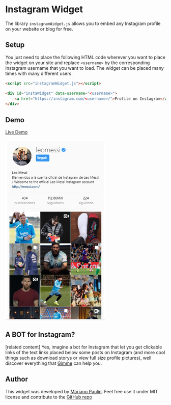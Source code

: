 # Instagram Widget #
The library `instagramWidget.js`  allows you to embed any Instagram profile on your website or blog for free.
## Setup ##
You just need to place the following HTML code wherever you want to place the widget on your site and replace <code>&#x3C;username&#x3E;</code> by the corresponding Instagram username that you want to load. The widget can be placed many times with many different users.
```html
<script src="instagramWidget.js"></script>
```
```html
<div id="instaWidget" data-username="<username>">
    <a href="https://instagram.com/<username>/">Profile on Instagram</a>
</div>
```
## Demo ##
[Live Demo](https://tintadecodigo.blogspot.com/2019/03/embed-instagram-profile-on-website.html)<br><br>
![embed Instagram Widget](images/embed-Instagram-Widget.png)
## A BOT for Instagram? ##
[related content] Yes, imagine a bot for Instagram that let you get clickable links of the text links placed below some posts on Instagram (and more cool things such as download storys or view full size profile pictures), well discover everything that [Gimme](https://gimmethat.link) can help you.
## Author ##
This widget was developed by [Mariano Paulin](https://github.com/marianopaulin02/)</a>. Feel free use it under MIT license and contribute to the [GitHub repo](https://github.com/marianopaulin02/instagramWidget)
